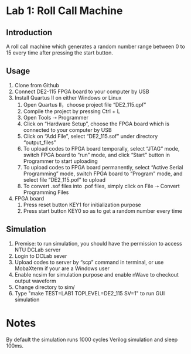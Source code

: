 # Lab 1: Roll Call Machine

## Introduction

A roll call machine which generates a random number range between 0 to 15 every time after pressing the start button.

## Usage

1. Clone from Github
2. Connect DE2-115 FPGA board to your computer by USB
3. Install Quartus II on either Windows or Linux
   1. Open Quartus II，choose project file “DE2_115.qpf”
   2. Compile the project by pressing Ctrl + L
   3. Open Tools ➝ Programmer 
   4. Click on “Hardware Setup”, choose the FPGA board which is connected to your computer by USB
   5. Click on “Add File”, select “DE2_115.sof” under directory “output_files”
   6. To upload codes to FPGA board temporally, select “JTAG” mode, switch FPGA board to “run” mode, and click “Start” button in Programmer to start uploading
   7. To upload codes to FPGA board permanently, select “Active Serial Programming” mode, switch FPGA board to “Program” mode, and select file “DE2_115.pof” to upload
   8. To convert .sof files into .pof files, simply click on File ➝ Convert Programming Files
4. FPGA board
   1. Press reset button KEY1 for initialization purpose
   2. Press start button KEY0 so as to get a random number every time

## Simulation

1. Premise: to run simulation, you should have the permission to access NTU DCLab server
2. Login to DCLab sever
3. Upload codes to server by “scp” command in terminal, or use MobaXterm if your are a Windows user
4. Enable ncsim for simulation purpose and enable nWave to checkout output waveform
5. Change directory to sim/
6. Type "make TEST=LAB1 TOPLEVEL=DE2_115 SV=1" to run GUI simulation

# Notes

By default the simulation runs 1000 cycles Verilog
simulation and sleep 100ms.
